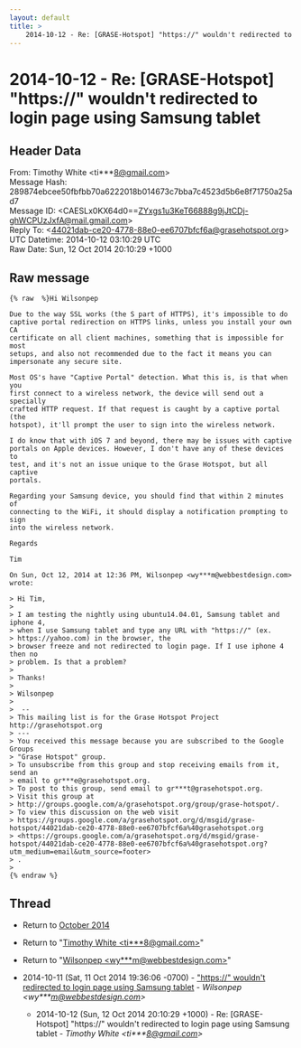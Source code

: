 ```yaml
---
layout: default
title: >
    2014-10-12 - Re: [GRASE-Hotspot] "https://" wouldn't redirected to login page using Samsung tablet
---
```


# 2014-10-12 - Re: [GRASE-Hotspot] "https://" wouldn't redirected to login page using Samsung tablet

## Header Data

From: Timothy White \<ti***8@gmail.com\><br>
Message Hash: 289874ebcee50fbfbb70a6222018b014673c7bba7c4523d5b6e8f71750a25ad7<br>
Message ID: \<CAESLx0KX64d0==ZYxgs1u3KeT66888g9jJtCDj-ghWCPUzJxfA@mail.gmail.com\><br>
Reply To: \<44021dab-ce20-4778-88e0-ee6707bfcf6a@grasehotspot.org\><br>
UTC Datetime: 2014-10-12 03:10:29 UTC<br>
Raw Date: Sun, 12 Oct 2014 20:10:29 +1000<br>

## Raw message

```
{% raw  %}Hi Wilsonpep

Due to the way SSL works (the S part of HTTPS), it's impossible to do
captive portal redirection on HTTPS links, unless you install your own CA
certificate on all client machines, something that is impossible for most
setups, and also not recommended due to the fact it means you can
impersonate any secure site.

Most OS's have "Captive Portal" detection. What this is, is that when you
first connect to a wireless network, the device will send out a specially
crafted HTTP request. If that request is caught by a captive portal (the
hotspot), it'll prompt the user to sign into the wireless network.

I do know that with iOS 7 and beyond, there may be issues with captive
portals on Apple devices. However, I don't have any of these devices to
test, and it's not an issue unique to the Grase Hotspot, but all captive
portals.

Regarding your Samsung device, you should find that within 2 minutes of
connecting to the WiFi, it should display a notification prompting to sign
into the wireless network.

Regards

Tim

On Sun, Oct 12, 2014 at 12:36 PM, Wilsonpep <wy***m@webbestdesign.com> wrote:

> Hi Tim,
>
> I am testing the nightly using ubuntu14.04.01, Samsung tablet and iphone 4,
> when I use Samsung tablet and type any URL with "https://" (ex.
> https://yahoo.com) in the browser, the
> browser freeze and not redirected to login page. If I use iphone 4 then no
> problem. Is that a problem?
>
> Thanks!
>
> Wilsonpep
>
>  --
> This mailing list is for the Grase Hotspot Project http://grasehotspot.org
> ---
> You received this message because you are subscribed to the Google Groups
> "Grase Hotspot" group.
> To unsubscribe from this group and stop receiving emails from it, send an
> email to gr***e@grasehotspot.org.
> To post to this group, send email to gr***t@grasehotspot.org.
> Visit this group at
> http://groups.google.com/a/grasehotspot.org/group/grase-hotspot/.
> To view this discussion on the web visit
> https://groups.google.com/a/grasehotspot.org/d/msgid/grase-hotspot/44021dab-ce20-4778-88e0-ee6707bfcf6a%40grasehotspot.org
> <https://groups.google.com/a/grasehotspot.org/d/msgid/grase-hotspot/44021dab-ce20-4778-88e0-ee6707bfcf6a%40grasehotspot.org?utm_medium=email&utm_source=footer>
> .
>
{% endraw %}
```

## Thread

+ Return to [October 2014](/archive/2014/10)

+ Return to "[Timothy White <ti***8<span>@</span>gmail.com>](/authors/ti___8_at_gmail_com)"
+ Return to "[Wilsonpep <wy***m<span>@</span>webbestdesign.com>](/authors/wy___m_at_webbestdesign_com)"

+ 2014-10-11 (Sat, 11 Oct 2014 19:36:06 -0700) - ["https://" wouldn't redirected to login page using Samsung tablet](/archive/2014/10/03eedde2095e99bba64efb10938addbd4d05f8c3b010eea801662165a960b027) - _Wilsonpep \<wy***m@webbestdesign.com\>_
  + 2014-10-12 (Sun, 12 Oct 2014 20:10:29 +1000) - Re: [GRASE-Hotspot] "https://" wouldn't redirected to login page using Samsung tablet - _Timothy White \<ti***8@gmail.com\>_

